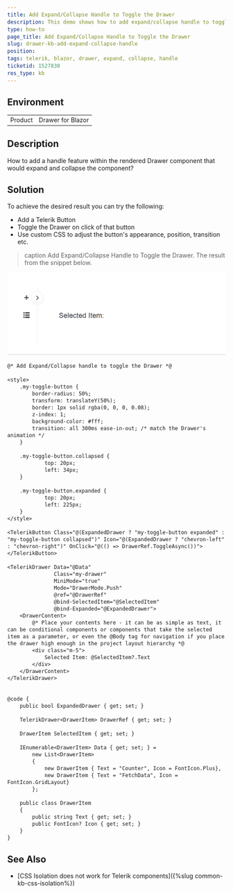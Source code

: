 ```yaml
---
title: Add Expand/Collapse Handle to Toggle the Drawer
description: This demo shows how to add expand/collapse handle to toggle the Telerik Blazor Drawer.
type: how-to
page_title: Add Expand/Collapse Handle to Toggle the Drawer
slug: drawer-kb-add-expand-collapse-handle
position: 
tags: telerik, blazor, drawer, expand, collapse, handle
ticketid: 1527830
res_type: kb
---
```


## Environment
<table>
	<tbody>
		<tr>
			<td>Product</td>
			<td>Drawer for Blazor</td>
		</tr>
	</tbody>
</table>


## Description

How to add a handle feature within the rendered Drawer component that would expand and collapse the component?

## Solution

To achieve the desired result you can try the following:

* Add a Telerik Button
* Toggle the Drawer on click of that button
* Use custom CSS to adjust the button's appearance, position, transition etc.

>caption Add Expand/Collapse Handle to Toggle the Drawer. The result from the snippet below.

![Add Expand/Collapse Handle](images/drawer-expand-collapse-handle-example.gif)



````CSHTML
@* Add Expand/Collapse handle to toggle the Drawer *@

<style>
    .my-toggle-button {
        border-radius: 50%;
        transform: translateY(50%);
        border: 1px solid rgba(0, 0, 0, 0.08);
        z-index: 1;
        background-color: #fff;
        transition: all 300ms ease-in-out; /* match the Drawer's animation */
    }
    
    .my-toggle-button.collapsed {
            top: 20px;
            left: 34px;
    }
    
    .my-toggle-button.expanded {
            top: 20px;
            left: 225px;
    }
</style>

<TelerikButton Class="@(ExpandedDrawer ? "my-toggle-button expanded" : "my-toggle-button collapsed")" Icon="@(ExpandedDrawer ? "chevron-left" : "chevron-right")" OnClick="@(() => DrawerRef.ToggleAsync())"></TelerikButton>

<TelerikDrawer Data="@Data"
               Class="my-drawer"
               MiniMode="true"
               Mode="DrawerMode.Push"
               @ref="@DrawerRef"
               @bind-SelectedItem="@SelectedItem"
               @bind-Expanded="@ExpandedDrawer">
    <DrawerContent>
        @* Place your contents here - it can be as simple as text, it can be conditional components or components that take the selected item as a parameter, or even the @Body tag for navigation if you place the drawer high enough in the project layout hierarchy *@
        <div class="m-5">
            Selected Item: @SelectedItem?.Text
        </div>
    </DrawerContent>
</TelerikDrawer>


@code {
    public bool ExpandedDrawer { get; set; }

    TelerikDrawer<DrawerItem> DrawerRef { get; set; }

    DrawerItem SelectedItem { get; set; }
    
    IEnumerable<DrawerItem> Data { get; set; } =
        new List<DrawerItem>
        {
            new DrawerItem { Text = "Counter", Icon = FontIcon.Plus},
            new DrawerItem { Text = "FetchData", Icon = FontIcon.GridLayout}
        };

    public class DrawerItem
    {
        public string Text { get; set; }
        public FontIcon? Icon { get; set; }
    }
}
````

## See Also

* [CSS Isolation does not work for Telerik components]({%slug common-kb-css-isolation%})
